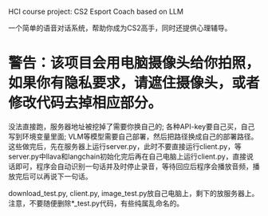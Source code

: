 HCI course project: CS2 Esport Coach based on LLM

一个简单的语音对话系统，帮助你成为CS2高手，同时还提供心理辅导。

# 警告：该项目会用电脑摄像头给你拍照，如果你有隐私要求，请遮住摄像头，或者修改代码去掉相应部分。

没法直接跑，服务器地址被挖掉了需要你换自己的; 各种API-key要自己买，自己写到环境变量里面; VLM等模型需要自己部署，然后把路径换成自己的部署路径。这些做完后，先在服务器上运行server.py，此时不要直接运行client.py，等server.py中llava和langchain初始化完后再在自己电脑上运行client.py，直接说话即可，程序会自动识别一句话并及时停止录音，等待回应后程序会播放音频，播放完后可以再说下一句话。

download_test.py, client.py, image_test.py放自己电脑上，剩下的放服务器上。注意，不要随便删除*_test.py代码，有些纯属乱命名的。
